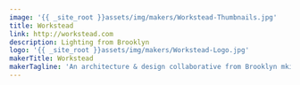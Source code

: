```yaml
---
image: '{{ _site_root }}assets/img/makers/Workstead-Thumbnails.jpg'
title: Workstead
link: http://workstead.com
description: Lighting from Brooklyn
logo: '{{ _site_root }}assets/img/makers/Workstead-Logo.jpg'
makerTitle: Workstead
makerTagline: 'An architecture & design collaborative from Brooklyn mking lighting fixtures'
---
```

